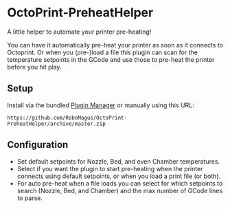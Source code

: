 # OctoPrint-PreheatHelper

A little helper to automate your printer pre-heating!

You can have it automatically pre-heat your printer as soon as it connects to Octoprint.
Or when you (pre-)load a file this plugin can scan for the temperature setpoints in the GCode and use those to pre-heat the printer before you hit play.

## Setup

Install via the bundled [Plugin Manager](https://docs.octoprint.org/en/master/bundledplugins/pluginmanager.html)
or manually using this URL:

    https://github.com/RoboMagus/OctoPrint-PreheatHelper/archive/master.zip


## Configuration

- Set default setpoints for Nozzle, Bed, and even Chamber temperatures.
- Select if you want the plugin to start pre-heating when the printer connects using default setpoints, or when you load a print file (or both).
- For auto pre-heat when a file loads you can select for which setpoints to search (Nozzle, Bed, and Chamber) and the max number of GCode lines to parse.

